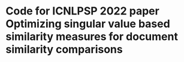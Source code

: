 # Code for ICNLPSP 2022 paper Optimizing singular value based similarity measures for document similarity comparisons

